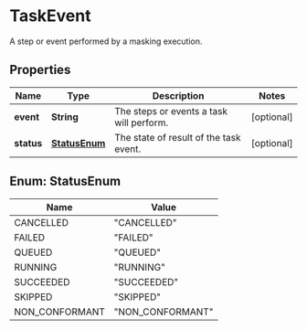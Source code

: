 

# TaskEvent

A step or event performed by a masking execution.

## Properties

| Name | Type | Description | Notes |
|------------ | ------------- | ------------- | -------------|
|**event** | **String** | The steps or events a task will perform. |  [optional] |
|**status** | [**StatusEnum**](#StatusEnum) | The state of result of the task event. |  [optional] |



## Enum: StatusEnum

| Name | Value |
|---- | -----|
| CANCELLED | &quot;CANCELLED&quot; |
| FAILED | &quot;FAILED&quot; |
| QUEUED | &quot;QUEUED&quot; |
| RUNNING | &quot;RUNNING&quot; |
| SUCCEEDED | &quot;SUCCEEDED&quot; |
| SKIPPED | &quot;SKIPPED&quot; |
| NON_CONFORMANT | &quot;NON_CONFORMANT&quot; |




